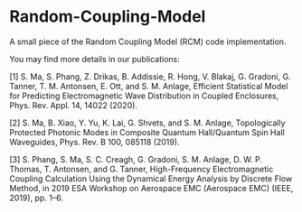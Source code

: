 # Random-Coupling-Model

A small piece of the Random Coupling Model (RCM) code implementation.

You may find more details in our publications: 

[1] S. Ma, S. Phang, Z. Drikas, B. Addissie, R. Hong, V. Blakaj, G. Gradoni, G. Tanner, T. M. Antonsen, E. Ott, and S. M. Anlage, Efficient Statistical Model for Predicting Electromagnetic Wave Distribution in Coupled Enclosures, Phys. Rev. Appl. 14, 14022 (2020).

[2] S. Ma, B. Xiao, Y. Yu, K. Lai, G. Shvets, and S. M. Anlage, Topologically Protected Photonic Modes in Composite Quantum Hall/Quantum Spin Hall Waveguides, Phys. Rev. B 100, 085118 (2019).

[3] S. Phang, S. Ma, S. C. Creagh, G. Gradoni, S. M. Anlage, D. W. P. Thomas, T. Antonsen, and G. Tanner, High-Frequency Electromagnetic Coupling Calculation Using the Dynamical Energy Analysis by Discrete Flow Method, in 2019 ESA Workshop on Aerospace EMC (Aerospace EMC) (IEEE, 2019), pp. 1–6.
